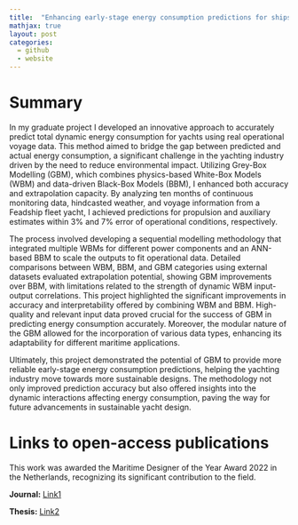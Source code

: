 ```yaml
---
title:  "Enhancing early-stage energy consumption predictions for ships"
mathjax: true
layout: post
categories: 
  = github
  - website
---
```


# Summary

In my graduate project I developed an innovative approach to accurately predict total dynamic energy consumption for yachts using real operational voyage data. This method aimed to bridge the gap between predicted and actual energy consumption, a significant challenge in the yachting industry driven by the need to reduce environmental impact. Utilizing Grey-Box Modelling (GBM), which combines physics-based White-Box Models (WBM) and data-driven Black-Box Models (BBM), I enhanced both accuracy and extrapolation capacity. By analyzing ten months of continuous monitoring data, hindcasted weather, and voyage information from a Feadship fleet yacht, I achieved predictions for propulsion and auxiliary estimates within 3% and 7% error of operational conditions, respectively.

The process involved developing a sequential modelling methodology that integrated multiple WBMs for different power components and an ANN-based BBM to scale the outputs to fit operational data. Detailed comparisons between WBM, BBM, and GBM categories using external datasets evaluated extrapolation potential, showing GBM improvements over BBM, with limitations related to the strength of dynamic WBM input-output correlations. This project highlighted the significant improvements in accuracy and interpretability offered by combining WBM and BBM. High-quality and relevant input data proved crucial for the success of GBM in predicting energy consumption accurately. Moreover, the modular nature of the GBM allowed for the incorporation of various data types, enhancing its adaptability for different maritime applications.

Ultimately, this project demonstrated the potential of GBM to provide more reliable early-stage energy consumption predictions, helping the yachting industry move towards more sustainable designs. The methodology not only improved prediction accuracy but also offered insights into the dynamic interactions affecting energy consumption, paving the way for future advancements in sustainable yacht design.

# Links to open-access publications

This work was awarded the Maritime Designer of the Year Award 2022 in the Netherlands, recognizing its significant contribution to the field.

**Journal:** [Link1](https://www.sciencedirect.com/science/article/pii/S2092678222000504?via%3Dihub)

**Thesis:** [Link2](https://repository.tudelft.nl/record/uuid:949882f3-60c4-484b-8268-40ce38f43830)
